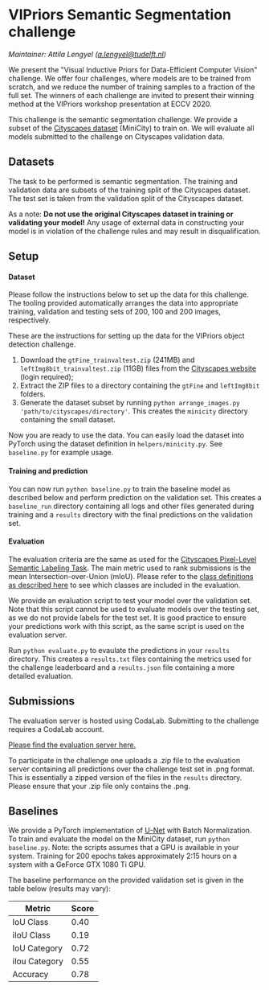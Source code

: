 # VIPriors Semantic Segmentation challenge

*Maintainer: Attila Lengyel (a.lengyel@tudelft.nl)*

We present the "Visual Inductive Priors for Data-Efficient Computer Vision" challenge. We offer four challenges, where models are to be trained from scratch, and we reduce the number of training samples to a fraction of the full set. The winners of each challenge are invited to present their winning method at the VIPriors workshop presentation at ECCV 2020.

This challenge is the semantic segmentation challenge. We provide a subset of the [Cityscapes dataset](https://www.cityscapes-dataset.com) (MiniCity) to train on. We will evaluate all models submitted to the challenge on Cityscapes validation data.

## Datasets

The task to be performed is semantic segmentation. The training and validation data are subsets of the training split of the Cityscapes dataset. The test set is taken from the validation split of the Cityscapes dataset.

As a note: **Do not use the original Cityscapes dataset in training or validating your model!** Any usage of external data in constructing your model is in violation of the challenge rules and may result in disqualification.

## Setup

#### Dataset

Please follow the instructions below to set up the data for this challenge. The tooling provided automatically arranges the data into appropriate training, validation and testing sets of 200, 100 and 200 images, respectively.

These are the instructions for setting up the data for the VIPriors object detection challenge.

1. Download the `gtFine_trainvaltest.zip` (241MB) and `leftImg8bit_trainvaltest.zip` (11GB) files from the [Cityscapes website](https://www.cityscapes-dataset.com/downloads/) (login required);
2. Extract the ZIP files to a directory containing the `gtFine` and `leftImg8bit` folders.
3. Generate the dataset subset by running `python arrange_images.py 'path/to/cityscapes/directory'`. This creates the `minicity` directory containing the small dataset.

Now you are ready to use the data. You can easily load the dataset into PyTorch using the dataset definition in `helpers/minicity.py`. See `baseline.py` for example usage.

#### Training and prediction

You can now run `python baseline.py` to train the baseline model as described below and perform prediction on the validation set. This creates a `baseline_run` directory containing all logs and other files generated during training and a `results` directory with the final predictions on the validation set.

#### Evaluation

The evaluation criteria are the same as used for the [Cityscapes Pixel-Level Semantic Labeling Task](https://www.cityscapes-dataset.com/benchmarks/#scene-labeling-task). The main metric used to rank submissions is the mean Intersection-over-Union (mIoU). Please refer to the [class definitions as described here](https://www.cityscapes-dataset.com/dataset-overview/#class-definitions) to see which classes are included in the evaluation.

We provide an evaluation script to test your model over the validation set. Note that this script cannot be used to evaluate models over the testing set, as we do not provide labels for the test set. It is good practice to ensure your predictions work with this script, as the same script is used on the evaluation server.

Run `python evaluate.py` to evaulate the predictions in your `results` directory. This creates a `results.txt` files containing the metrics used for the challenge leaderboard and a `results.json` file containing a more detailed evaluation.

## Submissions

The evaluation server is hosted using CodaLab. Submitting to the challenge requires a CodaLab account.

[Please find the evaluation server here.](https://competitions.codalab.org/competitions/23712)

To participate in the challenge one uploads a .zip file to the evaluation server containing all predictions over the challenge test set in .png format. This is essentially a zipped version of the files in the `results` directory. Please ensure that your .zip file only contains the .png.

## Baselines

We provide a PyTorch implementation of [U-Net](https://arxiv.org/abs/1505.04597) with Batch Normalization. To train and evaluate the model on the MiniCity dataset, run `python baseline.py`. Note: the scripts assumes that a GPU is available in your system. Training for 200 epochs takes approximately 2:15 hours on a system with a GeForce GTX 1080 Ti GPU.

The baseline performance on the provided validation set is given in the table below (results may vary):

| Metric | Score |
| ---------------------------- | --------------- |
| IoU Class                    | 0.40            |
| iIoU Class                   | 0.19            |
| IoU Category                 | 0.72            |
| iIou Category                | 0.55            |
| Accuracy                     | 0.78            |

